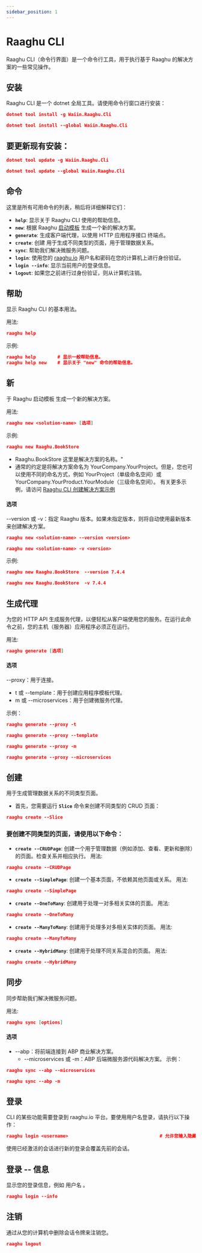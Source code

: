 ```yaml
---
sidebar_position: 1
---
```


# Raaghu CLI

Raaghu CLI（命令行界面）是一个命令行工具，用于执行基于 Raaghu 的解决方案的一些常见操作。

## 安装
Raaghu CLI 是一个 dotnet 全局工具。请使用命令行窗口进行安装：

````json
dotnet tool install -g Waiin.Raaghu.Cli
````
````json
dotnet tool install --global Waiin.Raaghu.Cli
````

## 要更新现有安装：

````json
dotnet tool update -g Waiin.Raaghu.Cli
````
````json
dotnet tool update --global Waiin.Raaghu.Cli
````


## 命令

这里是所有可用命令的列表，稍后将详细解释它们：

* **`help`**: 显示关于 Raaghu CLI 使用的帮助信息。
* **`new`**: 根据 Raaghu [启动模板](Startup-Templates/Index.md) 生成一个新的解决方案。
* **`generate`**: 生成客户端代理，以使用 HTTP 应用程序接口 终端点。
* **`create`**: 创建 用于生成不同类型的页面，用于管理数据关系。
* **`sync`**: 帮助我们解决微服务问题。
* **`login`**: 使用您的 [raaghu.io](https://raaghu.io/) 用户名和密码在您的计算机上进行身份验证。
* **`login --info`**: 显示当前用户的登录信息。
* **`logout`**: 如果您之前进行过身份验证，则从计算机注销。

## 帮助
显示 Raaghu CLI 的基本用法。

用法:

````json
raaghu help 
````

示例:

````json
raaghu help        # 显示一般帮助信息。
raaghu help new    # 显示关于 "new" 命令的帮助信息。
````


## 新
于 Raaghu 启动模板 生成一个新的解决方案。

用法:

````json
raaghu new <solution-name> [选项]

````
示例:

````json
raaghu new Raaghu.BookStore 
````
* Raaghu.BookStore 这里是解决方案的名称。"
* 通常的约定是将解决方案命名为 YourCompany.YourProject。但是，您也可以使用不同的命名方式，例如 YourProject（单级命名空间）或 YourCompany.YourProduct.YourModule（三级命名空间）。
有关更多示例，请访问 [Raaghu CLI 创建解决方案示例](CLI-New-Command-Samples.md)

#### 选项
--version 或 -v：指定 Raaghu 版本。如果未指定版本，则将自动使用最新版本来创建解决方案。
````json
raaghu new <solution-name> --version <version>
````
````json
raaghu new <solution-name> -v <version>
````

示例:

````json
raaghu new Raaghu.BookStore  --version 7.4.4
````
````json
raaghu new Raaghu.BookStore  -v 7.4.4
````


## 生成代理
为您的 HTTP API 生成服务代理，以便轻松从客户端使用您的服务。在运行此命令之前，您的主机（服务器）应用程序必须正在运行。

用法:
```json
raaghu generate [选项]
```

#### 选项
--proxy：用于连接。
  - t 或 --template：用于创建应用程序模板代理。
  - m 或 --microservices：用于创建微服务代理。

示例：

```json
raaghu generate --proxy -t
``` 
```json
raaghu generate --proxy --template
``` 
```json
raaghu generate --proxy -m
```
```json
raaghu generate --proxy --microservices
```

## 创建

 用于生成管理数据关系的不同类型页面。 

- 首先，您需要运行 **`Slice`** 命令来创建不同类型的 CRUD 页面：
```json
raaghu create --Slice
```

### 要创建不同类型的页面，请使用以下命令：

* **`create --CRUDPage`**: 创建一个用于管理数据（例如添加、查看、更新和删除）的页面。检查关系并相应执行。
用法:
```json
raaghu create --CRUDPage
```
* **`create --SimplePage`**: 创建一个基本页面，不依赖其他页面或关系。
用法:

```json
raaghu create --SimplePage
```
* **`create --OneToMany`**: 创建用于处理一对多相关实体的页面。
用法:
```json
raaghu create --OneToMany
```
* **`create --ManyToMany`**: 创建用于处理多对多相关实体的页面。
用法:

```json
raaghu create --ManyToMany
```
* **`create --HybridMany`**: 创建用于处理不同关系混合的页面。
用法:
```json
raaghu create --HybridMany
```

## 同步

 同步帮助我们解决微服务问题。

 用法:
 ```json
raaghu sync [options]
```

#### 选项
- --abp：将前端连接到 ABP 商业解决方案。
   - --microservices 或 -m：ABP 后端微服务源代码解决方案。
示例：

```json
raaghu sync --abp --microservices
``` 
```json
raaghu sync --abp -m
```


## 登录
CLI 的某些功能需要登录到 raaghu.io 平台。要使用用户名登录，请执行以下操作：

````json
raaghu login <username>                                  # 允许您输入隐藏的密码
````
使用已经激活的会话进行新的登录会覆盖先前的会话。


## 登录 -- 信息
显示您的登录信息，例如 用户名 。

````json
raaghu login --info
````


## 注销
通过从您的计算机中删除会话令牌来注销您。

````json
raaghu logout
````
